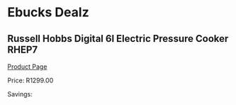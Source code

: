 
# Ebucks Dealz
## Russell Hobbs Digital 6l Electric Pressure Cooker RHEP7
[Product Page](https://www.ebucks.com/web/shop/productSelected.do?prodId=1155326480&catId=704983235)

Price: R1299.00

Savings: 


	